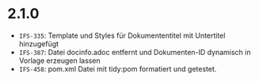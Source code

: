 # 2.1.0
- `IFS-335`: Template und Styles für Dokumententitel mit Untertitel hinzugefügt
- `IFS-387`: Datei docinfo.adoc entfernt und Dokumenten-ID dynamisch in Vorlage erzeugen lassen
- `IFS-458`: pom.xml Datei mit tidy:pom formatiert und getestet.

